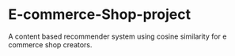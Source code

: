 # E-commerce-Shop-project
A content based recommender system using cosine similarity for e commerce shop creators.
